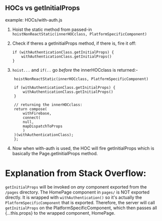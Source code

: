 ## HOCs vs getInitialProps

example: HOCs/with-auth.js

1. Hoist the static method from passed-in <PageComponent />
   `hoistNonReactStatic(innerHOCclass, PlatformSpecificComponent)`

2. Check if theres a getInitialProps method, if there is, fire it off:
   ```
   if (withAuthenticationClass.getInitialProps) {
       withAuthenticationClass.getInitialProps()
   }
   ```
3. `hoist...` and `if(..` go _before_ the innerHOCclass is returned:-

```
    hoistNonReactStatic(innerHOCclass, PlatformSpecificComponent)

    if (withAuthenticationClass.getInitialProps) {
        withAuthenticationClass.getInitialProps()
    }

    // returning the innerHOCclass:
    return compose(
        withFirebase,
        connect(
        null,
        mapDispatchToProps
        )
    )(withAuthenticationClass);
    };

```
4. Now when with-auth is used, the HOC will fire getInitialProps which is basically the Page.getInitialProps method.

# Explanation from Stack Overflow:

`getInitialProps` will be invoked on *any* component exported from the `/pages` directory. The HomePage component in `pages/` is NOT exported directly. It is wrapped with `withAuthentication()` so it's actually the `PlatformSpecificComponent` that is exported. Therefore, the server will call `getInitialProps` on the PlatformSpecificComponent, which then passes all {...this.props} to the wrapped component, HomePage.
